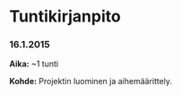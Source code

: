 # Tuntikirjanpito

### 16.1.2015

**Aika:** ~1 tunti

**Kohde:** Projektin luominen ja aihemäärittely.
